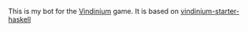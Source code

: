 This is my bot for the [Vindinium](http://vindinium.org) game. It is based on [vindinium-starter-haskell](https://github.com/Herzult/vindinium-starter-haskell)
